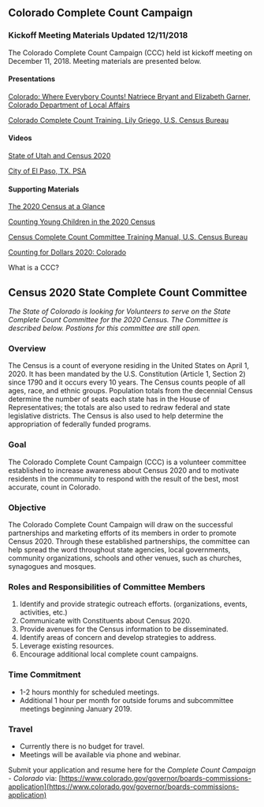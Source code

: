## Colorado Complete Count Campaign

### Kickoff Meeting Materials Updated 12/11/2018

The Colorado Complete Count Campaign (CCC) held ist kickoff meeting on December 11, 2018.  Meeting materials are presented below.

#### Presentations

[Colorado: Where Everybory Counts! Natriece Bryant and Elizabeth Garner, Colorado Department of Local Affairs](https://storage.cloud.google.com/co-publicdata/DOLA%20CCC%20Meeting%2011%20Dec%202018.pdf?_ga=2.166039806.-1732879585.1519318964)

[Colorado Complete Count Training.  Lily Griego, U.S. Census Bureau](https://storage.cloud.google.com/co-publicdata/Census%20Presentation%20for%20CCC%20kickoff.pdf?_ga=2.164411647.-1732879585.1519318964)


#### Videos

[State of Utah and Census 2020](http://gardner.utah.edu/demographics/2020-census/)

[City of El Paso, TX. PSA](https://www.amazon.com/clouddrive/share/ybZgkseXeNyYXDmlskL9Un4bGnxEIe0DYWilJz9nR5x/jyYNwqm9TwWeMU0aM5VvMw?_encoding=UTF8&*Version*=1&*entries*=0&mgh=1)

#### Supporting Materials

[The 2020 Census at a Glance](http://lvpc.org/pdf/P+Pizza/2020%20Census%20flyer.pdf)

[Counting Young Children in the 2020 Census](https://files.buildthefoundation.org/wp-content/uploads/2018/11/counting-young-children-in-2020-census.pdf)

[Census Complete Count Committee Training Manual,  U.S. Census Bureau](https://www.census.gov/content/dam/Census/newsroom/press-kits/2018/ccc-guide-d-1280.pdf)

[Counting for Dollars 2020: Colorado](https://gwipp.gwu.edu/sites/g/files/zaxdzs2181/f/downloads/Colorado%2008-18-17.pdf)


What is a CCC?




## Census 2020 State Complete Count Committee

*The State of Colorado is looking for Volunteers to serve on the State Complete Count Committee for the 2020 Census.  The Committee is described below.  Postions for this committee are still open.*

### Overview
The Census is a count of everyone residing in the United States on April 1, 2020. It has been mandated by the U.S. Constitution (Article 1, Section 2) since 1790 and it occurs every 10 years. The Census counts people of all ages, race, and ethnic groups. Population totals from the decennial Census determine the number of seats each state has in the House of Representatives; the totals are also used to redraw federal and state legislative districts. The Census is also used to help determine the appropriation of federally funded programs.

### Goal
The Colorado Complete Count Campaign (CCC) is a volunteer committee established to increase awareness about Census 2020 and to motivate residents in the community to respond with the result of the best, most accurate, count in Colorado.

### Objective
The Colorado Complete Count Campaign will draw on the successful partnerships and marketing efforts of its members in order to promote Census 2020. Through these established partnerships, the committee can help spread the word throughout state agencies, local governments, community organizations, schools and other venues, such as churches, synagogues and mosques. 

### Roles and Responsibilities of Committee Members
1. Identify and provide strategic outreach efforts. (organizations, events, activities, etc.)
2. Communicate with Constituents about Census 2020.
3. Provide avenues for the Census information to be disseminated.
4. Identify areas of concern and develop strategies to address.
5. Leverage existing resources.
6. Encourage additional local complete count campaigns.

### Time Commitment
* 1-2 hours monthly for scheduled meetings.
* Additional 1 hour per month for outside forums and subcommittee meetings beginning January 2019.

### Travel
* Currently there is no budget for travel.
* Meetings will be available via phone and webinar.

Submit your application and resume here for the *Complete Count Campaign - Colorado* via:
[https://www.colorado.gov/governor/boards-commissions-application](https://www.colorado.gov/governor/boards-commissions-application)

